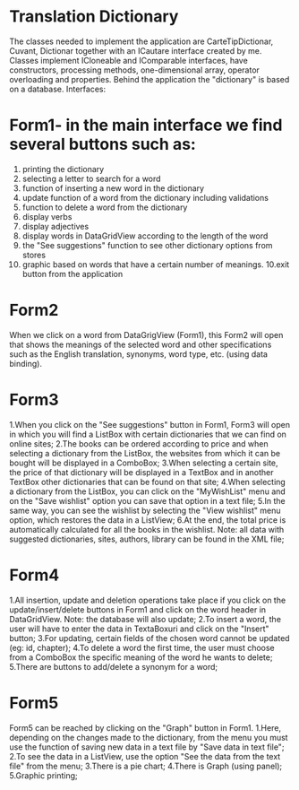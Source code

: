 # Translation Dictionary
The classes needed to implement the application are CarteTipDictionar, Cuvant, Dictionar together with an ICautare interface created by me. Classes implement ICloneable and IComparable interfaces, have constructors, processing methods, one-dimensional array, operator overloading and properties. 
Behind the application the "dictionary" is based on a database.
Interfaces:
# Form1- in the main interface we find several buttons such as:
1. printing the dictionary
2. selecting a letter to search for a word
3. function of inserting a new word in the dictionary
4. update function of a word from the dictionary including validations
5. function to delete a word from the dictionary
6. display verbs
7. display adjectives
8. display words in DataGridView according to the length of the word
8. the "See suggestions" function to see other dictionary options from stores
9. graphic based on words that have a certain number of meanings.
10.exit button from the application

# Form2
When we click on a word from DataGrigView (Form1), this Form2 will open that shows the meanings of the selected word and other specifications such as the English translation, synonyms, word type, etc. (using data binding).

# Form3
1.When you click on the "See suggestions" button in Form1, Form3 will open in which you will find a ListBox with certain dictionaries that we can find on online sites; 
2.The books can be ordered according to price and when selecting a dictionary from the ListBox, the websites from which it can be bought will be displayed in a ComboBox;
3.When selecting a certain site, the price of that dictionary will be displayed in a TextBox and in another TextBox other dictionaries that can be found on that site;
4.When selecting a dictionary from the ListBox, you can click on the "MyWishList" menu and on the "Save wishlist" option you can save that option in a text file;
5.In the same way, you can see the wishlist by selecting the "View wishlist" menu option, which restores the data in a ListView;
6.At the end, the total price is automatically calculated for all the books in the wishlist.
Note: all data with suggested dictionaries, sites, authors, library can be found in the XML file;

# Form4
1.All insertion, update and deletion operations take place if you click on the update/insert/delete buttons in Form1 and click on the word header in DataGridView.
Note: the database will also update;
2.To insert a word, the user will have to enter the data in TextaBoxuri and click on the "Insert" button;
3.For updating, certain fields of the chosen word cannot be updated (eg: id, chapter);
4.To delete a word the first time, the user must choose from a ComboBox the specific meaning of the word he wants to delete;
5.There are buttons to add/delete a synonym for a word;

# Form5
Form5 can be reached by clicking on the "Graph" button in Form1. 
1.Here, depending on the changes made to the dictionary, from the menu you must use the function of saving new data in a text file by "Save data in text file";
2.To see the data in a ListView, use the option "See the data from the text file" from the menu;
3.There is a pie chart;
4.There is Graph (using panel);
5.Graphic printing;
